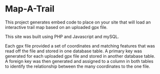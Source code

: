 # Map-A-Trail

This project generates embed code to place on your site that will load an interactive trail map based on an uploaded gpx file.

This site was built using PHP and Javascript and mySQL.

Each gpx file provided a set of coordinates and matching features that was read off the file and stored in one database table.
A primary key was generated for each uploaded gpx file and stored in another database table.
A foreign key was then generated and assigned to a column in both tables to identify the relationship between the many coordinates to the one file.

